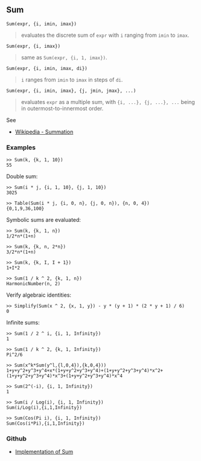 ## Sum

```
Sum(expr, {i, imin, imax})
```

> evaluates the discrete sum of `expr` with `i` ranging from `imin` to `imax`.

```
Sum(expr, {i, imax})
```

> same as `Sum(expr, {i, 1, imax})`. 
      
```
Sum(expr, {i, imin, imax, di})
```

> `i` ranges from `imin` to `imax` in steps of `di`.

```
Sum(expr, {i, imin, imax}, {j, jmin, jmax}, ...)
```

> evaluates `expr` as a multiple sum, with `{i, ...}, {j, ...}, ...` being in outermost-to-innermost order.
		
		
See
* [Wikipedia - Summation](https://en.wikipedia.org/wiki/Summation)

### Examples

```
>> Sum(k, {k, 1, 10})    
55    
```

Double sum:   

```
>> Sum(i * j, {i, 1, 10}, {j, 1, 10})    
3025    

>> Table(Sum(i * j, {i, 0, n}, {j, 0, n}), {n, 0, 4})
{0,1,9,36,100}
```

Symbolic sums are evaluated: 

```
>> Sum(k, {k, 1, n})    
1/2*n*(1+n)

>> Sum(k, {k, n, 2*n})  
3/2*n*(1+n)

>> Sum(k, {k, I, I + 1})    
1+I*2   

>> Sum(1 / k ^ 2, {k, 1, n})    
HarmonicNumber(n, 2)    
```

Verify algebraic identities:   
 
```
>> Simplify(Sum(x ^ 2, {x, 1, y}) - y * (y + 1) * (2 * y + 1) / 6)   
0     
```
 
Infinite sums:  
  
```
>> Sum(1 / 2 ^ i, {i, 1, Infinity})    
1    
  
>> Sum(1 / k ^ 2, {k, 1, Infinity})    
Pi^2/6   

>> Sum(x^k*Sum(y^l,{l,0,4}),{k,0,4}))    
1+y+y^2+y^3+y^4+x*(1+y+y^2+y^3+y^4)+(1+y+y^2+y^3+y^4)*x^2+(1+y+y^2+y^3+y^4)*x^3+(1+y+y^2+y^3+y^4)*x^4  

>> Sum(2^(-i), {i, 1, Infinity})    
1    
 
>> Sum(i / Log(i), {i, 1, Infinity})    
Sum(i/Log(i),{i,1,Infinity})    

>> Sum(Cos(Pi i), {i, 1, Infinity})    
Sum(Cos(i*Pi),{i,1,Infinity})  
```

### Github

* [Implementation of Sum](https://github.com/axkr/symja_android_library/blob/master/symja_android_library/matheclipse-core/src/main/java/org/matheclipse/core/reflection/system/Sum.java#L137) 
